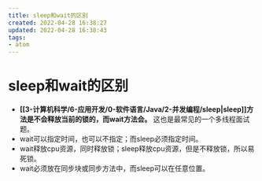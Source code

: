 ```yaml
---
title: sleep和wait的区别
created: 2022-04-28 16:38:27
updated: 2022-04-28 16:38:43
tags: 
- atom
---
```

# sleep和wait的区别

- **[[3-计算机科学/6-应用开发/0-软件语言/Java/2-并发编程/sleep|sleep]]方法是不会释放当前的锁的，而wait方法会。** 这也是最常见的一个多线程面试题。
-   wait可以指定时间，也可以不指定；而sleep必须指定时间。
-   wait释放cpu资源，同时释放锁；sleep释放cpu资源，但是不释放锁，所以易死锁。
-   wait必须放在同步块或同步方法中，而sleep可以在任意位置。